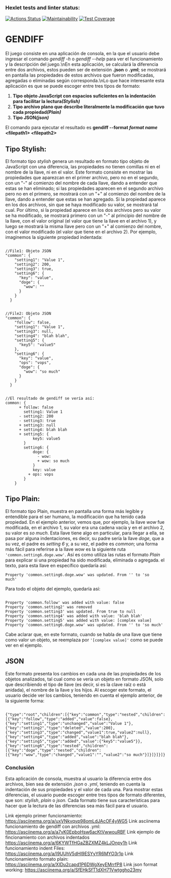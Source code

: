 ### Hexlet tests and linter status:
[![Actions Status](https://github.com/SebastianAguilar12/fullstack-javascript-project-103/actions/workflows/hexlet-check.yml/badge.svg)](https://github.com/SebastianAguilar12/fullstack-javascript-project-103/actions) 
[![Maintainability](https://api.codeclimate.com/v1/badges/493c10cdcb8f964ff637/maintainability)](https://codeclimate.com/github/SebastianAguilar12/fullstack-javascript-project-103/maintainability)
[![Test Coverage](https://api.codeclimate.com/v1/badges/493c10cdcb8f964ff637/test_coverage)](https://codeclimate.com/github/SebastianAguilar12/fullstack-javascript-project-103/test_coverage)

<h1>GENDIFF</h1>
<p>El juego consiste en una aplicación de consola, en la que el usuario debe ingresar el comando <i>gendiff -h</i> o <i>gendiff --help</i> para ver el funcionamiento y la descripción del juego.\nEn esta aplicación, se calculará la diferencia entre dos archivos, estos pueden ser de extensión <strong>.json</strong> o <strong>.yml</strong>; se mostrará en pantalla las propiedades de estos archivos que fueron modificadas, agregadas o eliminadas según corresponda.\nLo que hace interesante esta aplicación es que se puede escoger entre tres tipos de formato:</p>

<ol>
  <li><b>Tipo objeto JavaScript con espacios suficientes en la indentación para facilitar la lectura<i>(Stylish)</i></b></li>
  <li><b>Tipo archivo plano que describe literalmente la modificación que tuvo cada propiedad<i>(Plain)</i></b></li>
  <li><b>Tipo JSON<i>(json)</i></b></li>
</ol>

<p>El comando para ejecutar el resultado es <strong>gendiff --format <i>format name</i> &lt;filepath1&gt; &lt;filepath2&gt; </strong> </p>

<h2>Tipo Stylish:</h2>
<p>El formato tipo <i>stylish</i> genera un resultado en formato tipo objeto de JavaScript con una diferencia, las propiedades no tienen comillas ni en el nombre de la llave, ni en el valor. Este formato consiste en mostrar las propiedades que aparezcan en el primer archivo, pero no en el segundo, con un "-" al comienzo del nombre de cada llave, dando a entender que estas se han eliminado; si las propiedades aparecen en el segundo archivo pero no en el primero, se mostrará con un "+" al comienzo del nombre de la llave, dando a entender que estas se han agregado. Si la propiedad aparece en los dos archivos, sin que se haya modificado su valor, se mostrará tal cual. Por último, si la propiedad aparece en los dos archivos pero su valor se ha modificado, se mostrará primero con un "-" al principio del nombre de la llave, con el valor original (el valor que tiene la llave en el archivo 1), y luego se mostrará la misma llave pero con un "+" al comienzo del nombre, con el valor modificado (el valor que tiene en el archivo 2). Por ejemplo, imaginemos la siguiente propiedad indentada:</p>

<pre><code>
//File1: Objeto JSON
"common": {
    "setting1": "Value 1",
    "setting2": 200,
    "setting3": true,
    "setting6": {
      "key": "value",
      "doge": {
        "wow": ""
      }
    }
  }
</code></pre>

<pre><code>
//File2: Objeto JSON
"common": {
    "follow": false,
    "setting1": "Value 1",
    "setting3": null,
    "setting4": "blah blah",
    "setting5": {
      "key5": "value5"
    },
    "setting6": {
      "key": "value",
      "ops": "vops",
      "doge": {
        "wow": "so much"
      }
    }
  }
</code></pre>

<pre><code>
//El resultado de gendiff se vería así:
common: {
      + follow: false
        setting1: Value 1
      - setting2: 200
      - setting3: true
      + setting3: null
      + setting4: blah blah
      + setting5: {
            key5: value5
        }
        setting6: {
            doge: {
              - wow:
              + wow: so much
            }
            key: value
          + ops: vops
        }
    }
</code></pre>

<h2>Tipo Plain:</h2>
<p>El formato tipo Plain, muestra en pantalla una forma más legible y entendible para el ser humano, la modificación que ha tenido cada propiedad. En el ejemplo anterior, vemos que, por ejemplo, la llave <i>wow</i> fue modificada, en el archivo 1, su valor era una cadena vacía y en el archivo 2, su valor es <i>so much</i>. Esta llave tiene algo en particular, para llegar a ella, se pasa por alguna indentaciones, es decir, su padre sería la llave <i>doge</i>, que a su vez, el padre es <i>setting 6</i> y, a su vez, el padre es <i>common</i>; una forma más fácil para referirse a la llave <i>wow</i> es la siguiente ruta <code>'common.setting6.doge.wow'</code>. Así es como utiliza las rutas el formato <i>Plain</i> para explicar si una propiedad ha sido modificada, eliminada o agregada. el texto, para esta llave en específico quedaría así:</p>

<code>Property 'common.setting6.doge.wow' was updated. From '' to 'so much'</code>

<p>Para todo el objeto del ejemplo, quedaría así:</p>

<pre><code>
Property 'common.follow' was added with value: false
Property 'common.setting2' was removed
Property 'common.setting3' was updated. From true to null
Property 'common.setting4' was added with value: 'blah blah'
Property 'common.setting5' was added with value: [complex value]
Property 'common.setting6.doge.wow' was updated. From '' to 'so much'
</code></pre>

<p>Cabe aclarar que, en este formato, cuando se habla de una llave que tiene como valor un objeto, se reemplaza por <code>'[complex value]'</code> como se puede ver en el ejemplo.</p>

<h2>JSON</h2>
<p>Este formato presenta los cambios en cada una de las propiedades de los objetos analizados, tal cual como se vería un objeto en formato JSON, solo que describiendo el tipo de llave (es decir, si es la clave raíz o está anidada), el nombre de la llave y los hijos. Al escoger este formato, el usuario decide ver los cambios, teniendo en cuenta el ejemplo anterior, de la siguiente forma:</p>

<pre><code>
{"type":"root","children":[{"key":"common","type":"nested","children":[{"key":"follow","type":"added","value":false},{"key":"setting1","type":"unchanged","value":"Value 1"},{"key":"setting2","type":"deleted","value":200},{"key":"setting3","type":"changed","value1":true,"value2":null},{"key":"setting4","type":"added","value":"blah blah"},{"key":"setting5","type":"added","value":{"key5":"value5"}},{"key":"setting6","type":"nested","children":[{"key":"doge","type":"nested","children":[{"key":"wow","type":"changed","value1":"","value2":"so much"}]}]}]}]}
</code></pre>

<h3>Conclusión</h3>

<p>Esta aplicación de consola, muestra al usuario la diferencia entre dos archivos, bien sea de extensión <i>.json</i> o <i>.yml</i>, teniendo en cuenta la indentación de sus propiedades y el valor de cada una. Para mostrar estas diferencias, el usuario puede escoger entre tres tipos de formato diferentes, que son: <i>stylish</i>, <i>plain</i> o <i>json.</i> Cada formato tiene sus características para hacer que la lectura de las diferencias sea más fácil para el usuario.</p>

Link ejemplo primer funcionamiento: https://asciinema.org/a/uxVNkvqyp98omLdJAcOF4yWG5 
Link asciinema funcionamiento de gendiff con archivos .yml: https://asciinema.org/a/a7vK0EpboHsw6acKtVwwouRBF
Link ejemplo de fincionamiento con archivos indentados https://asciinema.org/a/6KYWTfHGaZBZXMZ4kLJOnpy1h
Link funcionamiento indent Files: https://asciinema.org/a/I9UUhV5dHl9ESYyYR6MYO3r1p
Link funcionamiento formato plain: https://asciinema.org/a/XIDu2capd1P6DWgXeyEMrrfP8
Link json format working: https://asciinema.org/a/SfEHkSfT1dXH71Vwtggho23my
